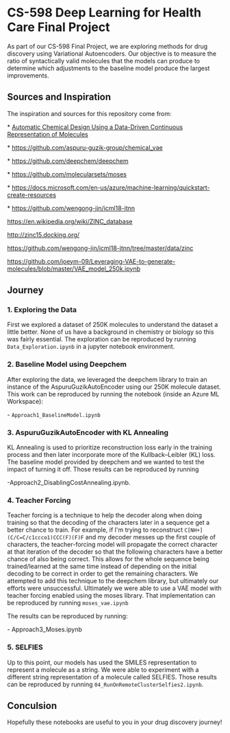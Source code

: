 CS-598 Deep Learning for Health Care Final Project
==================================================

As part of our CS-598 Final Project, we are exploring methods for drug discovery
using Variational Autoencoders. Our objective is to measure the ratio of
syntactically valid molecules that the models can produce to determine which
adjustments to the baseline model produce the largest improvements.

Sources and Inspiration
-----------------------

The inspiration and sources for this repository come from:

\* [Automatic Chemical Design Using a Data-Driven Continuous Representation of
Molecules](https://arxiv.org/abs/1610.02415)

\* <https://github.com/aspuru-guzik-group/chemical_vae>

\* <https://github.com/deepchem/deepchem>

\* <https://github.com/molecularsets/moses>

\*
<https://docs.microsoft.com/en-us/azure/machine-learning/quickstart-create-resources>

\* <https://github.com/wengong-jin/icml18-jtnn>

<https://en.wikipedia.org/wiki/ZINC_database>

<http://zinc15.docking.org/>

<https://github.com/wengong-jin/icml18-jtnn/tree/master/data/zinc>

https://github.com/joeym-09/Leveraging-VAE-to-generate-molecules/blob/master/VAE_model_250k.ipynb

Journey
-------

### 1. Exploring the Data

First we explored a dataset of 250K molecules to understand the dataset a little
better. None of us have a background in chemistry or biology so this was fairly
essential. The exploration can be reproduced by running `Data_Exploration.ipynb`
in a jupyter notebook environment.

### 2. Baseline Model using Deepchem

After exploring the data, we leveraged the deepchem library to train an instance
of the AspuruGuzikAutoEncoder using our 250K molecule dataset. This work can be
reproduced by running the notebook (inside an Azure ML Workspace):

\- `Approach1_BaselineModel.ipynb`

### 3. AspuruGuzikAutoEncoder with KL Annealing

KL Annealing is used to prioritize reconstruction loss early in the training
process and then later incorporate more of the Kullback–Leibler (KL) loss. The
baseline model provided by deepchem and we wanted to test the impact of turning
it off. Those results can be reproduced by running

\-Approach2_DisablingCostAnnealing.ipynb.

### 4. Teacher Forcing

Teacher forcing is a technique to help the decoder along when doing training so
that the decoding of the characters later in a sequence get a better chance to
train. For example, if I'm trying to reconstruct
`C[NH+](C/C=C/c1ccco1)CCC(F)(F)F` and my decoder messes up the first couple of
characters, the teacher-forcing model will propagate the correct character at
that iteration of the decoder so that the following characters have a better
chance of also being correct. This allows for the whole sequence being
trained/learned at the same time instead of depending on the initial decoding to
be correct in order to get the remaining characters. We attempted to add this
technique to the deepchem library, but ultimately our efforts were unsuccessful.
Ultimately we were able to use a VAE model with teacher forcing enabled using
the moses library. That implementation can be reproduced by running
`moses_vae.ipynb`

The results can be reproduced by running:

\- Approach3_Moses.ipynb

### 5. SELFIES

Up to this point, our models has used the SMILES representation to represent a
molecule as a string. We were able to experiment with a different string
representation of a molecule called SELFIES. Those results can be reproduced by
running `04_RunOnRemoteClusterSelfies2.ipynb`.

Conculsion
----------

Hopefully these notebooks are useful to you in your drug discovery journey!
